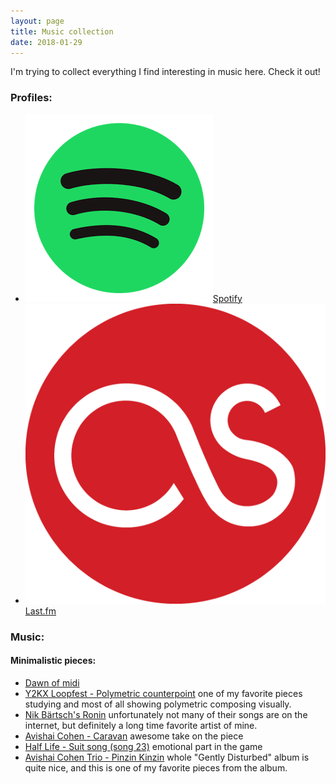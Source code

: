 ```yaml
---
layout: page
title: Music collection
date: 2018-01-29
---
```


I'm trying to collect everything I find interesting in music here. Check it out!

### Profiles:  
* ![icon](/assets/images/logos/spotify.png)[Spotify](https://open.spotify.com/user/ultsii)
* ![icon](/assets/images/logos/lastfm.png)[Last.fm](https://www.last.fm/user/ulmanen)

### Music:

#### Minimalistic pieces:
* [Dawn of midi](https://www.youtube.com/watch?v=zH4lkK-vSco)
* [Y2KX Loopfest - Polymetric counterpoint](https://www.youtube.com/watch?v=X_TphYCggqg) one of my favorite pieces studying and most of all showing polymetric composing visually.
* [Nik Bärtsch's Ronin](https://www.youtube.com/watch?v=qX3vto4IZN8) unfortunately not many of their songs are on the internet, but definitely a long time favorite artist of mine.
* [Avishai Cohen - Caravan](https://www.youtube.com/watch?v=Hsum9ortSFc) awesome take on the piece
* [Half Life - Suit song (song 23)](https://www.youtube.com/watch?v=dgocIvDC_z8) emotional part in the game
* [Avishai Cohen Trio - Pinzin Kinzin](https://www.youtube.com/watch?v=D6KYbpDditU) whole "Gently Disturbed" album is quite nice, and this is one of my favorite pieces from the album.